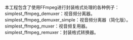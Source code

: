本工程包含了使用FFmpeg进行封装格式处理的各种例子：\
simplest_ffmpeg_demuxer：视音频分离器。\
simplest_ffmpeg_demuxer_simple：视音频分离器（简化版）。\
simplest_ffmpeg_muxer：视音频复用器。\
simplest_ffmpeg_remuxer：封装格式转换器。



